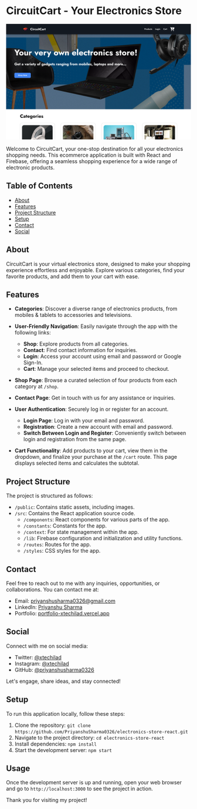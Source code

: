 # CircuitCart - Your Electronics Store

![CircuitCart Screenshot](/public/assets/desktop-siteshot.png)

Welcome to CircuitCart, your one-stop destination for all your electronics shopping needs. This ecommerce application is built with React and Firebase, offering a seamless shopping experience for a wide range of electronic products.

## Table of Contents

- [About](#about)
- [Features](#features)
- [Project Structure](#project-structure)
- [Setup](#setup)
- [Contact](#contact)
- [Social](#social)

## About

CircuitCart is your virtual electronics store, designed to make your shopping experience effortless and enjoyable. Explore various categories, find your favorite products, and add them to your cart with ease.

## Features

- **Categories**: Discover a diverse range of electronics products, from mobiles & tablets to accessories and televisions.

- **User-Friendly Navigation**: Easily navigate through the app with the following links:
  - **Shop**: Explore products from all categories.
  - **Contact**: Find contact information for inquiries.
  - **Login**: Access your account using email and password or Google Sign-In.
  - **Cart**: Manage your selected items and proceed to checkout.

- **Shop Page**: Browse a curated selection of four products from each category at `/shop`.

- **Contact Page**: Get in touch with us for any assistance or inquiries.

- **User Authentication**: Securely log in or register for an account.
  - **Login Page**: Log in with your email and password.
  - **Registration**: Create a new account with email and password.
  - **Switch Between Login and Register**: Conveniently switch between login and registration from the same page.

- **Cart Functionality**: Add products to your cart, view them in the dropdown, and finalize your purchase at the `/cart` route. This page displays selected items and calculates the subtotal.

## Project Structure

The project is structured as follows:

- `/public`: Contains static assets, including images.
- `/src`: Contains the React application source code.
  - `/components`: React components for various parts of the app.
  - `/constants`: Constants for the app.
  - `/context`: For state management within the app.
  - `/lib`: Firebase configuration and initialization and utility functions.
  - `/routes`: Routes for the app.
  - `/styles`: CSS styles for the app.
 
## Contact

Feel free to reach out to me with any inquiries, opportunities, or collaborations. You can contact me at:

- Email: [priyanshusharma0326@gmail.com](mailto:priyanshusharma0326@gmail.com)
- LinkedIn: [Priyanshu Sharma](https://www.linkedin.com/in/priyanshusharma0326)
- Portfolio: [portfolio-xtechilad.vercel.app](https://portfolio-xtechilad.vercel.app/)

## Social

Connect with me on social media:

- Twitter: [@xtechilad](https://twitter.com/xtechilad)
- Instagram: [@xtechilad](https://www.instagram.com/xtechilad)
- GitHub: [@priyanshusharma0326](https://github.com/priyanshusharma0326)

Let's engage, share ideas, and stay connected!
  
## Setup

To run this application locally, follow these steps:

1. Clone the repository: `git clone https://github.com/PriyanshuSharma0326/electronics-store-react.git`
2. Navigate to the project directory: `cd electronics-store-react`
3. Install dependencies: `npm install`
4. Start the development server: `npm start`

## Usage

Once the development server is up and running, open your web browser and go to `http://localhost:3000` to see the project in action.

Thank you for visiting my project!
